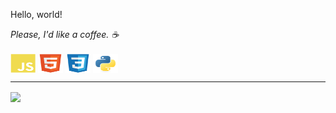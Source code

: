 <p>Hello, world!</p>
<i>Please, I'd like a coffee. ☕</i>

<div style="display: inline_block"><br>
  <img align="center" alt="Rafa-Js" height="30" width="40" src="https://raw.githubusercontent.com/devicons/devicon/master/icons/javascript/javascript-plain.svg">
  <img align="center" alt="Rafa-HTML" height="30" width="40" src="https://raw.githubusercontent.com/devicons/devicon/master/icons/html5/html5-original.svg">
  <img align="center" alt="Rafa-CSS" height="30" width="40" src="https://raw.githubusercontent.com/devicons/devicon/master/icons/css3/css3-original.svg">
  <img align="center" alt="Rafa-Python" height="30" width="40" src="https://raw.githubusercontent.com/devicons/devicon/master/icons/python/python-original.svg">
  <hr><img align="center" width="150" src="https://media.tenor.com/H6ysqkt4tbcAAAAC/cat-coffee.gif"/>
  <script src="https://platform.linkedin.com/badges/js/profile.js" async defer type="text/javascript"></script>
</div>
 <div class="badge-base LI-profile-badge" data-locale="pt_BR" data-size="medium" data-theme="light" data-type="HORIZONTAL" data-vanity="helena-rocha-a8034821b" data-version="v1"><a class="badge-base__link LI-simple-
              
